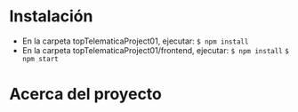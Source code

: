 # Instalación

* En la carpeta topTelematicaProject01, ejecutar:
  `$ npm install`
* En la carpeta topTelematicaProject01/frontend, ejecutar:
  `$ npm install`
  `$ npm start`
  
# Acerca del proyecto

